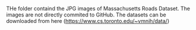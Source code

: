 THe folder containd the JPG images of Massachusetts Roads Dataset. The images are not directly commited to GitHub. The datasets can be downloaded from here (https://www.cs.toronto.edu/~vmnih/data/)